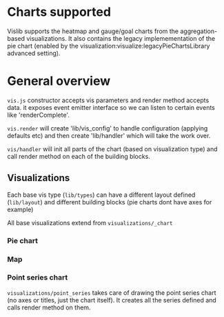# Charts supported

Vislib supports the heatmap and gauge/goal charts from the aggregation-based visualizations. It also contains the legacy implemementation of the pie chart (enabled by the visualization:visualize:legacyPieChartsLibrary advanced setting).

# General overview

`vis.js` constructor accepts vis parameters and render method accepts data. it exposes event emitter interface so we can listen to certain events like 'renderComplete'.

`vis.render` will create 'lib/vis_config' to handle configuration (applying defaults etc) and then create 'lib/handler' which will take the work over.

`vis/handler` will init all parts of the chart (based on visualization type) and call render method on each of the building blocks.

## Visualizations

Each base vis type (`lib/types`) can have a different layout defined (`lib/layout`) and different building blocks (pie charts dont have axes for example)

All base visualizations extend from `visualizations/_chart`

### Pie chart

### Map

### Point series chart

`visualizations/point_series` takes care of drawing the point series chart (no axes or titles, just the chart itself). It creates all the series defined and calls render method on them.